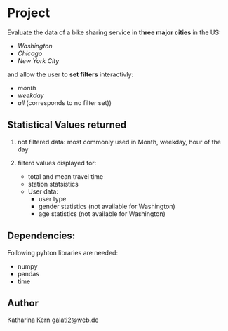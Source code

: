 # Project
Evaluate the data of a bike sharing service in **three major cities** in the US: 
 * *Washington*
 * *Chicago*
 * *New York City* 

 and allow the user to **set filters** interactivly:
* *month*
* *weekday*
* *all* (corresponds to no filter set)) 

## Statistical Values returned
1. not filtered data:
most commonly used in Month, weekday, hour of the day

2. filterd values displayed for:
   * total and mean travel time
   * station statsistics
   * User data:
     * user type
     * gender statistics (not available for Washington)
     * age statistics (not available for Washington)

## Dependencies:  
Following pyhton libraries are needed:
* numpy
* pandas
* time

## Author
Katharina Kern 
galati2@web.de